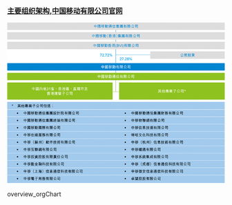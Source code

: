 ### [主要组织架构,中国移动有限公司官网](https://www.chinamobileltd.com/sc/about/overview.php)

![overview_orgChart](../../../assets/overvieworgchart.png)

overview_orgChart